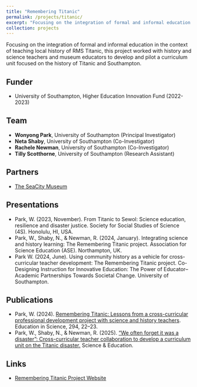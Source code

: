 ```yaml
---
title: "Remembering Titanic"
permalink: /projects/titanic/
excerpt: "Focusing on the integration of formal and informal education in the context of teaching local history of RMS Titanic, this project worked with history and science teachers and museum educators to develop and pilot a curriculum unit focused on the history of Titanic and Southampton. <br/><br/><img src='/images/titanic.jpg' width='400'>"
collection: projects
---
```


Focusing on the integration of formal and informal education in the context of teaching local history of RMS Titanic, this project worked with history and science teachers and museum educators to develop and pilot a curriculum unit focused on the history of Titanic and Southampton.

## Funder <br/>
* University of Southampton, Higher Education Innovation Fund (2022-2023)

## Team <br/>
* **Wonyong Park**, University of Southampton (Principal Investigator) <br/>
* **Neta Shaby**, University of Southampton (Co-Investigator) <br/>
* **Rachele Newman**, University of Southampton (Co-Investigator) <br/>
* **Tilly Scotthorne**, University of Southampton (Research Assistant) <br/>

## Partners  <br/>
* [The SeaCity Museum](https://seacitymuseum.co.uk/)

## Presentations <br/>
* Park, W. (2023, November). From Titanic to Sewol: Science education, resilience and disaster justice. Society for Social Studies of Science (4S). Honolulu, HI, USA.
* Park, W., Shaby, N., & Newman, R. (2024, January). Integrating science and history learning: The Remembering Titanic project. Association for Science Education (ASE). Northampton, UK.
* Park W. (2024, June). Using community history as a vehicle for cross-curricular teacher development: The Remembering Titanic project. Co-Designing Instruction for Innovative Education: The Power of Educator–Academic Partnerships Towards Societal Change. University of Southampton.

## Publications <br/>
* Park, W. (2024). [Remembering Titanic: Lessons from a cross-curricular professional development project with science and history teachers](https://www.ase.org.uk/resources/education-in-science/issue-294/remembering-titanic). Education in Science, 294, 22–23.  
* Park, W., Shaby, N., & Newman, R. (2025). [“We often forget it was a disaster”: Cross-curricular teacher collaboration to develop a curriculum unit on the Titanic disaster.](https://doi.org/10.1007/s11191-024-00540-0) Science & Education. 

## Links <br/>
* [Remembering Titanic Project Website](https://www.remembertitanic.com/)